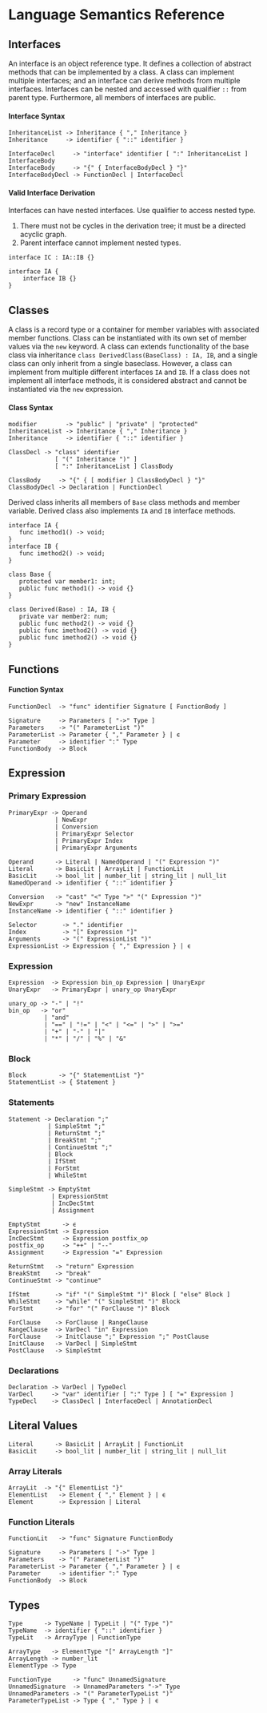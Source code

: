 # Language Semantics Reference

## Interfaces

An interface is an object reference type. It defines a collection of abstract
methods that can be implemented by a class. A class can implement multiple
interfaces; and an interface can derive methods from multiple interfaces.
Interfaces can be nested and accessed with qualifier `::` from parent type.
Furthermore, all members of interfaces are public.

#### Interface Syntax

```
InheritanceList -> Inheritance { "," Inheritance }
Inheritance     -> identifier { "::" identifier }

InterfaceDecl     -> "interface" identifier [ ":" InheritanceList ] InterfaceBody
InterfaceBody     -> "{" { InterfaceBodyDecl } "}"
InterfaceBodyDecl -> FunctionDecl | InterfaceDecl
```

#### Valid Interface Derivation

Interfaces can have nested interfaces. Use qualifier to access nested type.

1. There must not be cycles in the derivation tree; it must be a directed
   acyclic graph.
2. Parent interface cannot implement nested types.

```
interface IC : IA::IB {}

interface IA {
    interface IB {}
}
```

## Classes

A class is a record type or a container for member variables with associated
member functions. Class can be instantiated with its own set of member values
via the `new` keyword. A class can extends functionality of the base class via
inheritance `class DerivedClass(BaseClass) : IA, IB`, and a single class can
only inherit from a single baseclass. However, a class can implement from
multiple different interfaces `IA` and `IB`. If a class does not implement all
interface methods, it is considered abstract and cannot be instantiated via
the `new` expression.

#### Class Syntax

```
modifier        -> "public" | "private" | "protected"
InheritanceList -> Inheritance { "," Inheritance }
Inheritance     -> identifier { "::" identifier }

ClassDecl -> "class" identifier
             [ "(" Inheritance ")" ]
             [ ":" InheritanceList ] ClassBody

ClassBody     -> "{" { [ modifier ] ClassBodyDecl } "}"
ClassBodyDecl -> Declaration | FunctionDecl
```

Derived class inherits all members of `Base` class methods and member variable.
Derived class also implements `IA` and `IB` interface methods.

```
interface IA {
   func imethod1() -> void;
}
interface IB {
   func imethod2() -> void;
}

class Base {
   protected var member1: int;
   public func method1() -> void {}
}

class Derived(Base) : IA, IB {
   private var member2: num;
   public func method2() -> void {}
   public func imethod2() -> void {}
   public func imethod2() -> void {}
}
```

## Functions

#### Function Syntax

```
FunctionDecl  -> "func" identifier Signature [ FunctionBody ]

Signature     -> Parameters [ "->" Type ]
Parameters    -> "(" ParameterList ")"
ParameterList -> Parameter { "," Parameter } | ϵ
Parameter     -> identifier ":" Type
FunctionBody  -> Block
```

## Expression

### Primary Expression

```
PrimaryExpr -> Operand
             | NewExpr
             | Conversion
             | PrimaryExpr Selector
             | PrimaryExpr Index
             | PrimaryExpr Arguments

Operand      -> Literal | NamedOperand | "(" Expression ")"
Literal      -> BasicLit | ArrayLit | FunctionLit
BasicLit     -> bool_lit | number_lit | string_lit | null_lit
NamedOperand -> identifier { "::" identifier }

Conversion   -> "cast" "<" Type ">" "(" Expression ")"
NewExpr      -> "new" InstanceName
InstanceName -> identifier { "::" identifier }

Selector       -> "." identifier
Index          -> "[" Expression "]"
Arguments      -> "(" ExpressionList ")"
ExpressionList -> Expression { "," Expression } | ϵ
```

### Expression

```
Expression  -> Expression bin_op Expression | UnaryExpr
UnaryExpr   -> PrimaryExpr | unary_op UnaryExpr

unary_op -> "-" | "!"
bin_op   -> "or"
          | "and"
          | "==" | "!=" | "<" | "<=" | ">" | ">="
          | "+" | "-" | "|"
          | "*" | "/" | "%" | "&"
```

### Block

```
Block         -> "{" StatementList "}"
StatementList -> { Statement }
```

### Statements

```
Statement -> Declaration ";"
           | SimpleStmt ";"
           | ReturnStmt ";"
           | BreakStmt ";"
           | ContinueStmt ";"
           | Block
           | IfStmt
           | ForStmt
           | WhileStmt

SimpleStmt -> EmptyStmt
            | ExpressionStmt
            | IncDecStmt
            | Assignment
            
EmptyStmt      -> ϵ
ExpressionStmt -> Expression
IncDecStmt     -> Expression postfix_op
postfix_op     -> "++" | "--"
Assignment     -> Expression "=" Expression

ReturnStmt   -> "return" Expression
BreakStmt    -> "break"
ContinueStmt -> "continue"

IfStmt       -> "if" "(" SimpleStmt ")" Block [ "else" Block ]
WhileStmt    -> "while" "(" SimpleStmt ")" Block
ForStmt      -> "for" "(" ForClause ")" Block

ForClause    -> ForClause | RangeClause
RangeClause  -> VarDecl "in" Expression
ForClause    -> InitClause ";" Expression ";" PostClause
InitClause   -> VarDecl | SimpleStmt
PostClause   -> SimpleStmt
```

### Declarations

```
Declaration -> VarDecl | TypeDecl
VarDecl     -> "var" identifier [ ":" Type ] [ "=" Expression ]
TypeDecl    -> ClassDecl | InterfaceDecl | AnnotationDecl
```

## Literal Values

```
Literal      -> BasicLit | ArrayLit | FunctionLit
BasicLit     -> bool_lit | number_lit | string_lit | null_lit
```

### Array Literals

```
ArrayLit  -> "{" ElementList "}"
ElementList   -> Element { "," Element } | ϵ
Element       -> Expression | Literal
```

### Function Literals

``` 
FunctionLit   -> "func" Signature FunctionBody

Signature     -> Parameters [ "->" Type ]
Parameters    -> "(" ParameterList ")"
ParameterList -> Parameter { "," Parameter } | ϵ
Parameter     -> identifier ":" Type
FunctionBody  -> Block
```

## Types

```
Type      -> TypeName | TypeLit | "(" Type ")"
TypeName  -> identifier { "::" identifier }
TypeLit   -> ArrayType | FunctionType

ArrayType   -> ElementType "[" ArrayLength "]"
ArrayLength -> number_lit
ElementType -> Type

FunctionType      -> "func" UnnamedSignature
UnnamedSignature  -> UnnamedParameters "->" Type
UnnamedParameters -> "(" ParameterTypeList ")"
ParameterTypeList -> Type { "," Type } | ϵ
```
